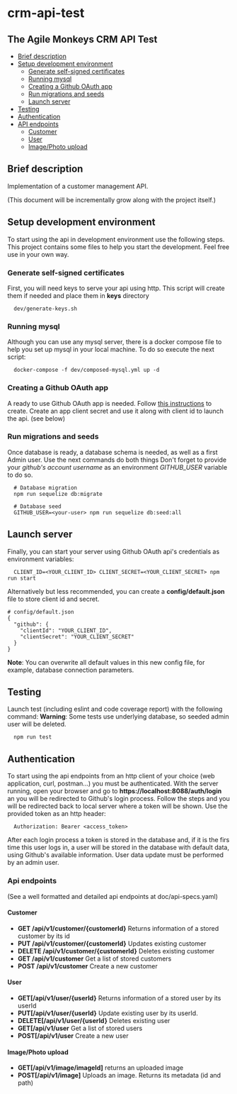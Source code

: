 
# crm-api-test  
## The Agile Monkeys CRM API Test
- [Brief description](#brief-description) 
- [Setup development environment](#setup-development-environment) 
  * [Generate self-signed certificates](#generate-self-signed-certificates)
  * [Running mysql](#running-mysql)
  * [Creating a Github OAuth app](#creating-a-github-oauth-app)
  * [Run migrations and seeds](#run-migrations-and-seeds)
  * [Launch server](#launch-server)
- [Testing](#testing)
- [Authentication](#authentication)
- [API endpoints](#api-endpoints)
  * [Customer](#customer)
  * [User](#user)
  * [Image/Photo upload](#imagephoto-upload)
  
## Brief description

Implementation of a customer management API. 

(This document will be incrementally grow along with the project itself.)

## Setup development environment
To start using the api in development environment use the following steps.
This project contains some files to help you start the development.
Feel free use in your own way.

### Generate self-signed certificates
First, you will need keys to serve your api using http. This script
 will create them if needed and place them in **keys** directory
```shell script
  dev/generate-keys.sh
```

### Running mysql
Although you can use any mysql server, there is a docker compose file
to help you set up mysql in your local machine. To do so execute the next script:

```shell script
  docker-compose -f dev/composed-mysql.yml up -d
```

### Creating a Github OAuth app
A ready to use Github OAuth app is needed. Follow <a href="https://docs.github.com/en/developers/apps/creating-an-oauth-app">this instructions</a> to create. Create an app client secret and use it along with client id to launch the api. (see below)

### Run migrations and seeds 
Once database is ready, a database schema is needed, as well as a first Admin user. 
Use the next commands do both things
Don't forget to provide your *github's account username* as an environment *GITHUB_USER* variable to do so. 

```shell script
  # Database migration
  npm run sequelize db:migrate
``` 

```shell script
  # Database seed
  GITHUB_USER=<your-user> npm run sequelize db:seed:all
``` 

## Launch server
Finally, you can start your server using Github OAuth api's credentials as environment variables:

```shell script
  CLIENT_ID=<YOUR_CLIENT_ID> CLIENT_SECRET=<YOUR_CLIENT_SECRET> npm run start
```

Alternatively but less recommended, you can create a **config/default.json** file to store client id and secret.

```
# config/default.json
{
  "github": {
    "clientId": "YOUR_CLIENT_ID",
    "clientSecret": "YOUR_CLIENT_SECRET"
  }
}
```

**Note**: You can overwrite all default values in this new config file, for example, database connection parameters.


## Testing
Launch test (including eslint and code coverage report) with the following command:
**Warning**: Some tests use underlying database, so seeded admin user will be deleted.
```shell script
  npm run test
```

## Authentication
To start using the api endpoints from an http client of your choice (web application, curl, postman...) you must be
authenticated.
With the server running, open your browser and go to **https://localhost:8088/auth/login** an you will be redirected to 
Github's login process. Follow the steps and you will be redirected back to local server where a token will be shown.
Use the provided token as an http header:

```
  Authorization: Bearer <access_token>  
```

After each login process a token is stored in the database and, if it is the firs time this user logs in, a user will
be stored in the database with default data, using Github's available information.
User data update must be performed by an admin user.

### Api endpoints

(See a well formatted and detailed api endpoints at doc/api-specs.yaml)

#### Customer
- **GET /api​/v1​/customer​/{customerId}** Returns information of a stored customer by its id
- **PUT ​/api​/v1​/customer​/{customerId}** Updates existing customer
- **DELETE /api​/v1​/customer​/{customerId}** Deletes existing customer
- **GET /api​/v1​/customer** Get a list of stored customers
- **POST /api​/v1​/customer** Create a new customer

#### User
- **GET[​/api​/v1​/user​/{userId}** Returns information of a stored user by its userId
- **PUT[​/api​/v1​/user​/{userId}** Update existing user by its userId.
- **DELETE[​/api​/v1​/user​/{userId}** Deletes existing user
- **GET[​/api​/v1​/user** Get a list of stored users
- **POST[​/api​/v1​/user** Create a new user

#### Image/Photo upload
- **GET[/api/v1/image/imageId]** returns an uploaded image
- **POST[/api/v1/image]** Uploads an image. Returns its metadata (id and path)
